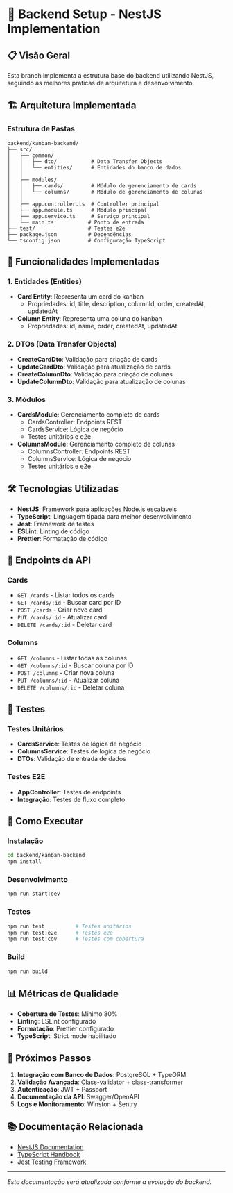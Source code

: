 # 🚀 Backend Setup - NestJS Implementation

## 📋 Visão Geral

Esta branch implementa a estrutura base do backend utilizando NestJS, seguindo as melhores práticas de arquitetura e desenvolvimento.

## 🏗️ Arquitetura Implementada

### Estrutura de Pastas
```
backend/kanban-backend/
├── src/
│   ├── common/
│   │   ├── dto/           # Data Transfer Objects
│   │   └── entities/      # Entidades do banco de dados
│   │   
│   ├── modules/
│   │   ├── cards/         # Módulo de gerenciamento de cards
│   │   └── columns/       # Módulo de gerenciamento de colunas
│   │   
│   ├── app.controller.ts  # Controller principal
│   ├── app.module.ts      # Módulo principal
│   ├── app.service.ts     # Serviço principal
│   └── main.ts           # Ponto de entrada
├── test/                 # Testes e2e
├── package.json          # Dependências
└── tsconfig.json         # Configuração TypeScript
```

## 🔧 Funcionalidades Implementadas

### 1. **Entidades (Entities)**
- **Card Entity**: Representa um card do kanban
  - Propriedades: id, title, description, columnId, order, createdAt, updatedAt
- **Column Entity**: Representa uma coluna do kanban
  - Propriedades: id, name, order, createdAt, updatedAt

### 2. **DTOs (Data Transfer Objects)**
- **CreateCardDto**: Validação para criação de cards
- **UpdateCardDto**: Validação para atualização de cards
- **CreateColumnDto**: Validação para criação de colunas
- **UpdateColumnDto**: Validação para atualização de colunas

### 3. **Módulos**
- **CardsModule**: Gerenciamento completo de cards
  - CardsController: Endpoints REST
  - CardsService: Lógica de negócio
  - Testes unitários e e2e
- **ColumnsModule**: Gerenciamento completo de colunas
  - ColumnsController: Endpoints REST
  - ColumnsService: Lógica de negócio
  - Testes unitários e e2e

## 🛠️ Tecnologias Utilizadas

- **NestJS**: Framework para aplicações Node.js escaláveis
- **TypeScript**: Linguagem tipada para melhor desenvolvimento
- **Jest**: Framework de testes
- **ESLint**: Linting de código
- **Prettier**: Formatação de código

## 📝 Endpoints da API

### Cards
- `GET /cards` - Listar todos os cards
- `GET /cards/:id` - Buscar card por ID
- `POST /cards` - Criar novo card
- `PUT /cards/:id` - Atualizar card
- `DELETE /cards/:id` - Deletar card

### Columns
- `GET /columns` - Listar todas as colunas
- `GET /columns/:id` - Buscar coluna por ID
- `POST /columns` - Criar nova coluna
- `PUT /columns/:id` - Atualizar coluna
- `DELETE /columns/:id` - Deletar coluna

## 🧪 Testes

### Testes Unitários
- **CardsService**: Testes de lógica de negócio
- **ColumnsService**: Testes de lógica de negócio
- **DTOs**: Validação de entrada de dados

### Testes E2E
- **AppController**: Testes de endpoints
- **Integração**: Testes de fluxo completo

## 🚀 Como Executar

### Instalação
```bash
cd backend/kanban-backend
npm install
```

### Desenvolvimento
```bash
npm run start:dev
```

### Testes
```bash
npm run test          # Testes unitários
npm run test:e2e      # Testes e2e
npm run test:cov      # Testes com cobertura
```

### Build
```bash
npm run build
```

## 📊 Métricas de Qualidade

- **Cobertura de Testes**: Mínimo 80%
- **Linting**: ESLint configurado
- **Formatação**: Prettier configurado
- **TypeScript**: Strict mode habilitado

## 🔄 Próximos Passos

1. **Integração com Banco de Dados**: PostgreSQL + TypeORM
2. **Validação Avançada**: Class-validator + class-transformer
3. **Autenticação**: JWT + Passport
4. **Documentação da API**: Swagger/OpenAPI
5. **Logs e Monitoramento**: Winston + Sentry

## 📚 Documentação Relacionada

- [NestJS Documentation](https://docs.nestjs.com/)
- [TypeScript Handbook](https://www.typescriptlang.org/docs/)
- [Jest Testing Framework](https://jestjs.io/docs/getting-started)

---

*Esta documentação será atualizada conforme a evolução do backend.* 